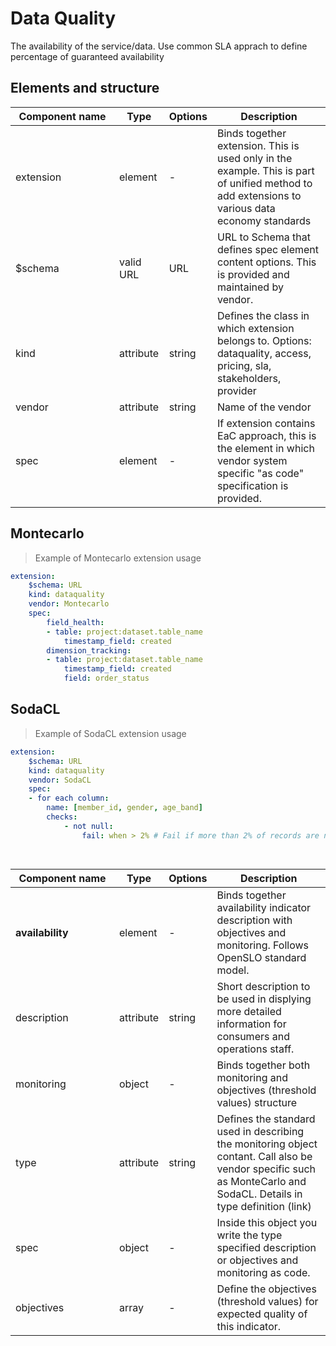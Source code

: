 # Data Quality

The availability of the service/data. Use common SLA apprach to define percentage of guaranteed availability

## Elements and structure

| <div style="width:150px">Component name</div>   | Type  | Options  | Description  |
|---|---|---|---|
| extension | element | - | Binds together extension. This is used only in the example. This is part of unified method to add extensions to various data economy standards |
| $schema | valid URL | URL | URL to Schema that defines spec element content options. This is provided and maintained by vendor. |
| kind | attribute | string | Defines the class in which extension belongs to. Options: dataquality, access, pricing, sla, stakeholders,  provider |
| vendor | attribute | string | Name of the vendor |
| spec | element | - | If extension contains EaC approach, this is the element in which vendor system specific "as code" specification is provided. |


## Montecarlo 

> Example of Montecarlo extension usage

```yml
extension:
    $schema: URL
    kind: dataquality
    vendor: Montecarlo
    spec:
        field_health:
        - table: project:dataset.table_name
            timestamp_field: created
        dimension_tracking:
        - table: project:dataset.table_name
            timestamp_field: created
            field: order_status 
```


## SodaCL

> Example of SodaCL extension usage

```yml
extension:
    $schema: URL
    kind: dataquality
    vendor: SodaCL
    spec:
    - for each column:
        name: [member_id, gender, age_band]
        checks:
            - not null:
                fail: when > 2% # Fail if more than 2% of records are null

 
```

| <div style="width:150px">Component name</div>   | Type  | Options  | Description  |
|---|---|---|---|
| **availability** | element | - | Binds together availability indicator description with objectives and monitoring. Follows OpenSLO standard model. |
| description | attribute | string | Short description to be used in displying more detailed information for consumers and operations staff.  |
| monitoring | object | - | Binds together both monitoring and objectives (threshold values) structure |
| type | attribute | string | Defines the standard used in describing the monitoring object contant. Call also be vendor specific such as MonteCarlo and SodaCL. Details in type definition (link) |
| spec | object | - | Inside this object you write the type specified description or objectives and monitoring as code. |
| objectives | array | - | Define the objectives (threshold values) for expected quality of this indicator. |